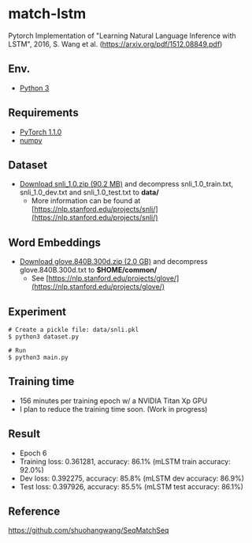 # match-lstm
Pytorch Implementation of "Learning Natural Language Inference with LSTM", 2016, S. Wang et al. (https://arxiv.org/pdf/1512.08849.pdf)


## Env.
* [Python 3](https://www.python.org/downloads/)

## Requirements
* [PyTorch 1.1.0](https://pytorch.org)
* [numpy](https://www.numpy.org)

## Dataset
* [Download snli_1.0.zip (90.2 MB)](https://nlp.stanford.edu/projects/snli/snli_1.0.zip) and decompress snli_1.0_train.txt, snli_1.0_dev.txt and snli_1.0_test.txt to __data/__
    * More information can be found at [https://nlp.stanford.edu/projects/snli/](https://nlp.stanford.edu/projects/snli/)

## Word Embeddings
* [Download glove.840B.300d.zip (2.0 GB)](http://nlp.stanford.edu/data/glove.840B.300d.zip) and decompress glove.840B.300d.txt to __$HOME/common/__
    * See [https://nlp.stanford.edu/projects/glove/](https://nlp.stanford.edu/projects/glove/)

## Experiment
```
# Create a pickle file: data/snli.pkl
$ python3 dataset.py

# Run
$ python3 main.py
``` 

## Training time
* 156 minutes per training epoch w/ a NVIDIA Titan Xp GPU
* I plan to reduce the training time soon. (Work in progress)

## Result
* Epoch 6
* Training loss: 0.361281, accuracy: 86.1% (mLSTM train accuracy: 92.0%)
* Dev loss: 0.392275, accuracy: 85.8% (mLSTM dev accuracy: 86.9%)
* Test loss: 0.397926, accuracy: 85.5% (mLSTM test accuracy: 86.1%)

## Reference
https://github.com/shuohangwang/SeqMatchSeq
